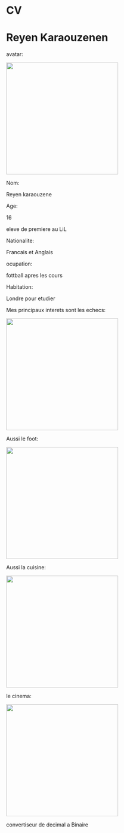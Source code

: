 # CV
<h1>Reyen Karaouzenen</h1>

avatar:



<image src= "https://www.cartoonize.net/svgavatars/temp-avatars/svgA6580801289205784.png" width="300" height= "300">



Nom: 

Reyen karaouzene

Age:

16

eleve de premiere au LiL

Nationalite: 

Francais et Anglais

ocupation: 

fottball apres les cours

Habitation: 

Londre pour etudier


 Mes principaux interets sont les echecs:



<image src="https://media.istockphoto.com/id/1310674496/photo/hand-moving-white-pawn-and-making-first-step.webp?b=1&s=612x612&w=0&k=20&c=v_i1rqZ6ZrleZ9IG_aPASG1frC12ibpbJ10HLhOV0y4=" width="300" height= "300">


Aussi le foot:



<image src= "https://media.istockphoto.com/id/502133933/photo/dramatic-soccer-stadium.webp?b=1&s=612x612&w=0&k=20&c=m_Xl--CEWzGPh7xEZ0M-ZLuYAj6TK8ymh__3LmCSAWE= " width="300" height= "300">


Aussi la cuisine:




<image src= "https://media.istockphoto.com/id/1428412216/photo/a-male-chef-pouring-sauce-on-meal.webp?b=1&s=612x612&w=0&k=20&c=O6f05DPG0yuRLpMxTRX5qTv4T8jZLrYMNT0ZePoYnuQ= " width="300" height= "300">

le cinema:



<image src= "https://cdn.pixabay.com/photo/2019/04/24/21/55/cinema-4153289_640.jpg" width="300" height= "300">


convertiseur de decimal a Binaire
